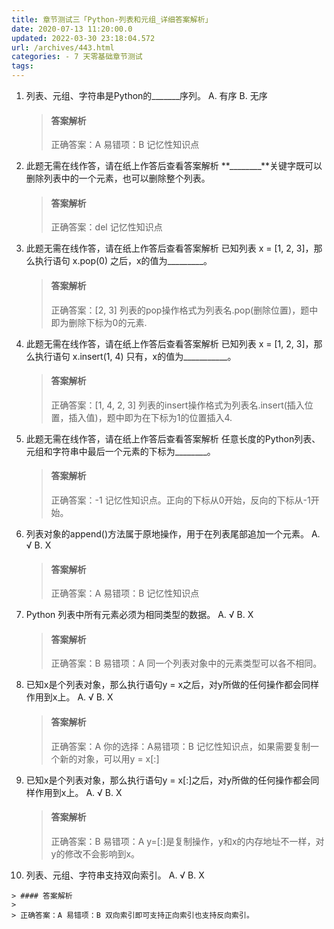```yaml
---
title: 章节测试三「Python-列表和元组_详细答案解析」
date: 2020-07-13 11:20:00.0
updated: 2022-03-30 23:18:04.572
url: /archives/443.html
categories: - 7 天零基础章节测试
tags: 
---
```




1.  列表、元组、字符串是Python的\_\_\_\_\_\_\_序列。 A. 有序 B. 无序
    
    > #### 答案解析
    > 
    > 正确答案：A 易错项：B 记忆性知识点
    
2.  此题无需在线作答，请在纸上作答后查看答案解析 **\_\_\_\_\_\_\_\_**关键字既可以删除列表中的一个元素，也可以删除整个列表。
    
    > #### 答案解析
    > 
    > 正确答案：del 记忆性知识点
    
3.  此题无需在线作答，请在纸上作答后查看答案解析 已知列表 x = \[1, 2, 3\]，那么执行语句 x.pop(0) 之后，x的值为\_\_\_\_\_\_\_\_\_。
    
    > #### 答案解析
    > 
    > 正确答案：\[2, 3\] 列表的pop操作格式为列表名.pop(删除位置)，题中即为删除下标为0的元素.
    
4.  此题无需在线作答，请在纸上作答后查看答案解析 已知列表 x = \[1, 2, 3\]，那么执行语句 x.insert(1, 4) 只有，x的值为\_\_\_\_\_\_\_\_\_\_\_。
    
    > #### 答案解析
    > 
    > 正确答案：\[1, 4, 2, 3\] 列表的insert操作格式为列表名.insert(插入位置，插入值)，题中即为在下标为1的位置插入4.
    
5.  此题无需在线作答，请在纸上作答后查看答案解析 任意长度的Python列表、元组和字符串中最后一个元素的下标为\_\_\_\_\_\_\_\_。
    
    > #### 答案解析
    > 
    > 正确答案：-1 记忆性知识点。正向的下标从0开始，反向的下标从-1开始。
    
6.  列表对象的append()方法属于原地操作，用于在列表尾部追加一个元素。 A. √ B. X
    
    > #### 答案解析
    > 
    > 正确答案：A 易错项：B 记忆性知识点
    
7.  Python 列表中所有元素必须为相同类型的数据。 A. √ B. X
    
    > #### 答案解析
    > 
    > 正确答案：B 易错项：A 同一个列表对象中的元素类型可以各不相同。
    
8.  已知x是个列表对象，那么执行语句y = x之后，对y所做的任何操作都会同样作用到x上。 A. √ B. X
    
    > #### 答案解析
    > 
    > 正确答案：A 你的选择：A易错项：B 记忆性知识点，如果需要复制一个新的对象，可以用y = x\[:\]
    
9.  已知x是个列表对象，那么执行语句y = x\[:\]之后，对y所做的任何操作都会同样作用到x上。 A. √ B. X
    
    > #### 答案解析
    > 
    > 正确答案：B 易错项：A y=\[:\]是复制操作，y和x的内存地址不一样，对y的修改不会影响到x。
    
10.  列表、元组、字符串支持双向索引。 A. √ B. X
    
    > #### 答案解析
    > 
    > 正确答案：A 易错项：B 双向索引即可支持正向索引也支持反向索引。